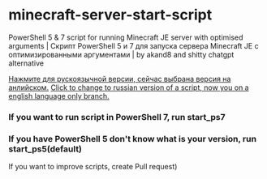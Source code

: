 # minecraft-server-start-script
PowerShell 5 &amp; 7 script for running Minecraft JE server with optimised arguments | Скрипт PowerShell 5 и 7 для запуска сервера Minecraft JE с оптимизированными аргументами | by akand8 and shitty chatgpt alternative


[Нажмите для рускоязычной версии, сейчас выбрана версия на анлийском.](https://github.com/alexkandy8/minecraft-server-start-script/tree/main/README.md)
[Click to change to russian version of a script, now you on a english language only branch.](https://github.com/alexkandy8/minecraft-server-start-script/tree/main/README.md)

### If you want to run script in PowerShell 7, run start_ps7
### If you have PowerShell 5 don't know what is your version, run start_ps5(default)


If you want to improve scripts, create Pull request) 
